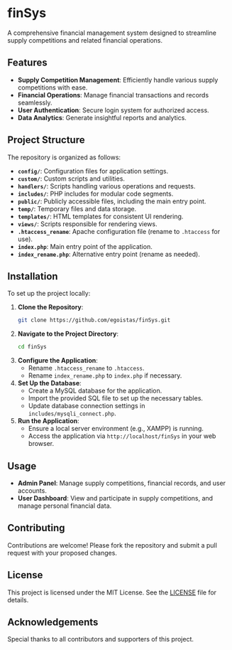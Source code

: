 
# finSys

A comprehensive financial management system designed to streamline supply competitions and related financial operations.

## Features

- **Supply Competition Management**: Efficiently handle various supply competitions with ease.
- **Financial Operations**: Manage financial transactions and records seamlessly.
- **User Authentication**: Secure login system for authorized access.
- **Data Analytics**: Generate insightful reports and analytics.

## Project Structure

The repository is organized as follows:

- **`config/`**: Configuration files for application settings.
- **`custom/`**: Custom scripts and utilities.
- **`handlers/`**: Scripts handling various operations and requests.
- **`includes/`**: PHP includes for modular code segments.
- **`public/`**: Publicly accessible files, including the main entry point.
- **`temp/`**: Temporary files and data storage.
- **`templates/`**: HTML templates for consistent UI rendering.
- **`views/`**: Scripts responsible for rendering views.
- **`.htaccess_rename`**: Apache configuration file (rename to `.htaccess` for use).
- **`index.php`**: Main entry point of the application.
- **`index_rename.php`**: Alternative entry point (rename as needed).

## Installation

To set up the project locally:

1. **Clone the Repository**:
   ```bash
   git clone https://github.com/egoistas/finSys.git
   ```
2. **Navigate to the Project Directory**:
   ```bash
   cd finSys
   ```
3. **Configure the Application**:
   - Rename `.htaccess_rename` to `.htaccess`.
   - Rename `index_rename.php` to `index.php` if necessary.
4. **Set Up the Database**:
   - Create a MySQL database for the application.
   - Import the provided SQL file to set up the necessary tables.
   - Update database connection settings in `includes/mysqli_connect.php`.
5. **Run the Application**:
   - Ensure a local server environment (e.g., XAMPP) is running.
   - Access the application via `http://localhost/finSys` in your web browser.

## Usage

- **Admin Panel**: Manage supply competitions, financial records, and user accounts.
- **User Dashboard**: View and participate in supply competitions, and manage personal financial data.

## Contributing

Contributions are welcome! Please fork the repository and submit a pull request with your proposed changes.

## License

This project is licensed under the MIT License. See the [LICENSE](LICENSE) file for details.

## Acknowledgements

Special thanks to all contributors and supporters of this project.
